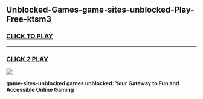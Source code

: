 
## Unblocked-Games-game-sites-unblocked-Play-Free-ktsm3
<h3>
<a href="https://premium76.site?title=game-sites-unblocked&ref=22A">CLICK TO PLAY</a></h3>
<hr>

<h3>
<a href="https://premium76.site?title=game-sites-unblocked&ref=22A">CLICK 2 PLAY</a>
  
</h3>

<a href="https://premium76.site?title=game-sites-unblocked&ref=22A"><img src="https://clearcache.store/games.png"></a>


**game-sites-unblocked games unblocked: Your Gateway to Fun and Accessible Online Gaming**

